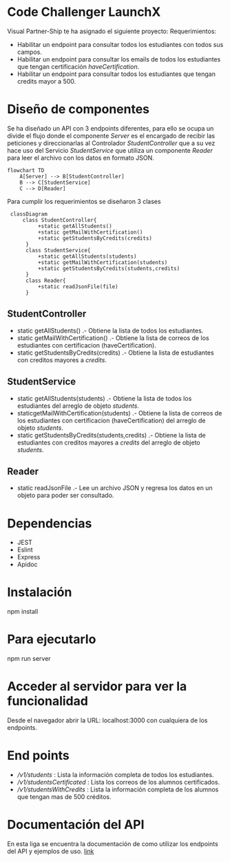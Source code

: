 # Code Challenger LaunchX
Visual Partner-Ship te ha asignado el siguiente proyecto:
Requerimientos:

 - Habilitar un endpoint para consultar todos los estudiantes con todos sus campos.
 - Habilitar un endpoint para consultar los emails de todos los estudiantes que tengan certificación *haveCertification*.
 - Habilitar un endpoint para consultar todos los estudiantes que tengan credits mayor a 500.
  
# Diseño de componentes
Se ha diseñado un API con 3 endpoints diferentes, para ello se ocupa un divide el flujo donde el componente *Server* es el encargado de recibir las peticiones y direccionarlas al Controlador *StudentController* que a su vez hace uso del Servicio *StudentService* que utiliza un componente *Reader* para leer el archivo con los datos en formato JSON.
```mermaid
flowchart TD
    A[Server] --> B[StudentController]
    B --> C[StudentService]
    C --> D[Reader]
```
Para cumplir los requerimientos se diseñaron 3 clases
```mermaid
 classDiagram
     class StudentController{
          +static getAllStudents()
          +static getMailWithCertification()
          +static getStudentsByCredits(credits)
      }
      class StudentService{
          +static getAllStudents(students)
          +static getMailWithCertification(students)
          +static getStudentsByCredits(students,credits)
      }
      class Reader{
          +static readJsonFile(file)
      }

```
## StudentController
- static getAllStudents() .- Obtiene la lista de todos los estudiantes.
- static getMailWithCertification() .- Obtiene la lista de correos de los estudiantes con certificacion (haveCertification).
- static getStudentsByCredits(credits) .- Obtiene la lista de estudiantes con creditos mayores a *credits*.
## StudentService
- static getAllStudents(students) .- Obtiene la lista de todos los estudiantes del arreglo de objeto *students*.
- staticgetMailWithCertification(students) .- Obtiene la lista de correos de los estudiantes con certificacion (haveCertification) del arreglo de objeto *students*.
- static getStudentsByCredits(students,credits) .- Obtiene la lista de estudiantes con creditos mayores a *credits* del arreglo de objeto *students*.
## Reader
- static readJsonFile .- Lee un archivo JSON y regresa los datos en un objeto para poder ser consultado.

# Dependencias
<ul>
  <li>JEST</li>
  <li>Eslint</li>
  <li>Express</li>
  <li>Apidoc</li>
</ul>

# Instalación
npm install

# Para ejecutarlo
npm run server

# Acceder al servidor para ver la funcionalidad
Desde el navegador abrir la URL:  localhost:3000 con cualquiera de los endpoints.

# End points
- */v1/students* : Lista la información completa de todos los estudiantes.
- */v1/studentsCertificated* : Lista los correos de los alumnos certificados.
- */v1/studentsWithCredits* : Lista la información completa de los alumnos que tengan mas de 500 créditos.

# Documentación del API
En esta liga se encuentra la documentación de como utilizar los endpoints del API y ejemplos de uso.
[link](https://hectorsampieri.github.io/students-SV-API/)
